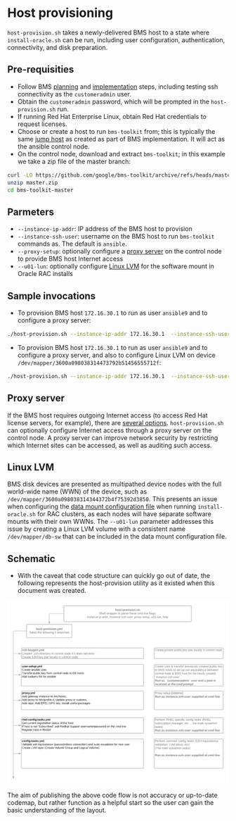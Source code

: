 # Host provisioning

`host-provision.sh` takes a newly-delivered BMS host to a state where `install-oracle.sh` can be run, including user configuration, authentication, connectivity, and disk preparation.  

## Pre-requisities

* Follow BMS [planning](https://cloud.google.com/bare-metal/docs/bms-planning) and [implementation](https://cloud.google.com/bare-metal/docs/bms-setup) steps, including testing ssh connectivity as the `customeradmin` user.
* Obtain the `customeradmin` password, which will be prompted in the `host-provision.sh` run.
* If running Red Hat Enterprise Linux, obtain Red Hat credentials to request licenses.
* Choose or create a host to run `bms-toolkit` from;  this is typically the same [jump host](https://cloud.google.com/bare-metal/docs/bms-setup#bms-create-jump-host) as created as part of BMS implementation.  It will act as the ansible control node.
* On the control node, download and extract `bms-toolkit`;  in this example we take a zip file of the master branch:

```bash
curl -LO https://github.com/google/bms-toolkit/archive/refs/heads/master.zip
unzip master.zip
cd bms-toolkit-master
```

## Parmeters

* `--instance-ip-addr`: IP address of the BMS host to provision
* `--instance-ssh-user`: username on the BMS host to run `bms-toolkit` commands as.  The default is `ansible`.
* `--proxy-setup`: optionally configure a [proxy server](#proxy-server) on the control node to provide BMS host Internet access
* `--u01-lun`: optionally configure [Linux LVM](#linux-lvm) for the software mount in Oracle RAC installs

## Sample invocations

* To provision BMS host `172.16.30.1` to run as user `ansible9` and to configure a proxy server:
```bash
./host-provision.sh --instance-ip-addr 172.16.30.1  --instance-ssh-user ansible9 --proxy-setup true
```

* To provision BMS host `172.16.30.1` to run as user `ansible9` and to configure a proxy server, and also to configure Linux LVM on device `/dev/mapper/3600a098038314473792b51456555712f`:
```bash
./host-provision.sh --instance-ip-addr 172.16.30.1  --instance-ssh-user ansible9 --proxy-setup false --u01-lun /dev/mapper/3600a098038314344372b4f75392d3850
```

## Proxy server

If the BMS host requires outgoing Internet access (to access Red Hat license servers, for example), there are [several options](https://cloud.google.com/bare-metal/docs/bms-setup#bms-access-internet).  `host-provision.sh` can optionally configure Internet access through a proxy server on the control node.  A proxy server can improve network security by restricting which Internet sites can be accessed, as well as auditing such access.

## Linux LVM

BMS disk devices are presented as multipathed device nodes with the full world-wide name (WWN) of the device, such as `/dev/mapper/3600a098038314344372b4f75392d3850`.  This presents an issue when configuring the [data mount configuration file](https://github.com/google/bms-toolkit/blob/master/docs/user-guide.md#data-mount-configuration-file) when running `install-oracle.sh` for RAC clusters, as each nodes will have separate software mounts with their own WWNs.  The `--u01-lun` parameter addresses this issue by creating a Linux LVM volume with a consistent name `/dev/mapper/db-sw` that can be included in the data mount configuration file.

## Schematic

* With the caveat that code structure can quickly go out of date, the following represents the host-provision utility as it existed when this document was created.

![Shows codeflow from host-utility.sh command line to the host-provision.yml entry point and on to the leaf scripts.](host-provision-logical-fork-points.png)

The aim of publishing the above code flow is not accuracy or up-to-date codemap,
but rather function as a helpful start so the user can gain the basic understanding of the layout.

